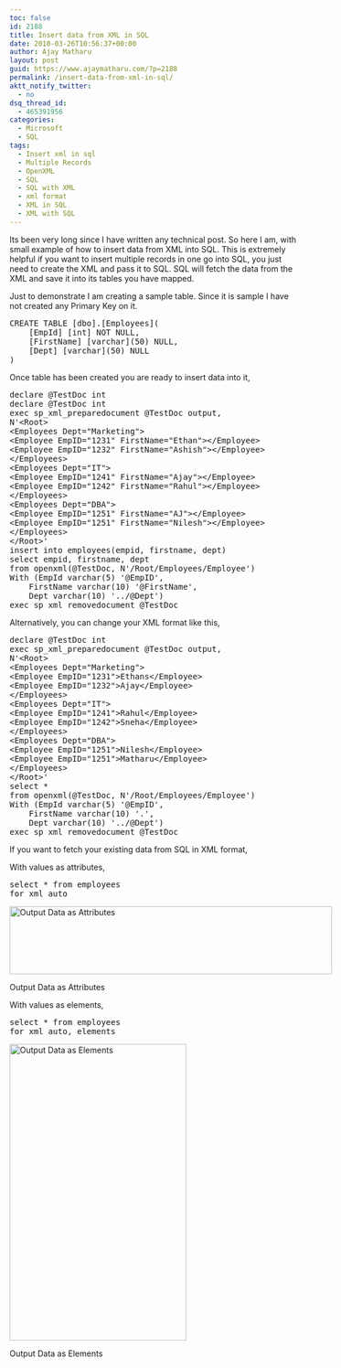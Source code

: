 ```yaml
---
toc: false
id: 2188
title: Insert data from XML in SQL
date: 2010-03-26T10:56:37+00:00
author: Ajay Matharu
layout: post
guid: https://www.ajaymatharu.com/?p=2188
permalink: /insert-data-from-xml-in-sql/
aktt_notify_twitter:
  - no
dsq_thread_id:
  - 465391956
categories:
  - Microsoft
  - SQL
tags:
  - Insert xml in sql
  - Multiple Records
  - OpenXML
  - SQL
  - SQL with XML
  - xml format
  - XML in SQL
  - XML with SQL
---
```

Its been very long since I have written any technical post. So here I am, with small example of how to insert data from XML into SQL. This is extremely helpful if you want to insert multiple records in one go into SQL, you just need to create the XML and pass it to SQL. SQL will fetch the data from the XML and save it into its tables you have mapped.

Just to demonstrate I am creating a sample table. Since it is sample I have not created any Primary Key on it.

<pre class="sql" name="code">CREATE TABLE [dbo].[Employees](
	[EmpId] [int] NOT NULL,
	[FirstName] [varchar](50) NULL,
	[Dept] [varchar](50) NULL
)
</pre>

Once table has been created you are ready to insert data into it,

<pre class="sql" name="code">declare @TestDoc int
declare @TestDoc int
exec sp_xml_preparedocument @TestDoc output,
N'&lt;Root>
&lt;Employees Dept="Marketing">
&lt;Employee EmpID="1231" FirstName="Ethan">&lt;/Employee>
&lt;Employee EmpID="1232" FirstName="Ashish">&lt;/Employee>
&lt;/Employees>
&lt;Employees Dept="IT">
&lt;Employee EmpID="1241" FirstName="Ajay">&lt;/Employee>
&lt;Employee EmpID="1242" FirstName="Rahul">&lt;/Employee>
&lt;/Employees>
&lt;Employees Dept="DBA">
&lt;Employee EmpID="1251" FirstName="AJ">&lt;/Employee>
&lt;Employee EmpID="1251" FirstName="Nilesh">&lt;/Employee>
&lt;/Employees>
&lt;/Root>'
insert into employees(empid, firstname, dept)
select empid, firstname, dept
from openxml(@TestDoc, N'/Root/Employees/Employee')
With (EmpId varchar(5) '@EmpID',
    FirstName varchar(10) '@FirstName',
    Dept varchar(10) '../@Dept')
exec sp_xml_removedocument @TestDoc
</pre>

Alternatively, you can change your XML format like this,

<pre class="sql" name="code">declare @TestDoc int
exec sp_xml_preparedocument @TestDoc output,
N'&lt;Root>
&lt;Employees Dept="Marketing">
&lt;Employee EmpID="1231">Ethans&lt;/Employee>
&lt;Employee EmpID="1232">Ajay&lt;/Employee>
&lt;/Employees>
&lt;Employees Dept="IT">
&lt;Employee EmpID="1241">Rahul&lt;/Employee>
&lt;Employee EmpID="1242">Sneha&lt;/Employee>
&lt;/Employees>
&lt;Employees Dept="DBA">
&lt;Employee EmpID="1251">Nilesh&lt;/Employee>
&lt;Employee EmpID="1251">Matharu&lt;/Employee>
&lt;/Employees>
&lt;/Root>'
select *
from openxml(@TestDoc, N'/Root/Employees/Employee')
With (EmpId varchar(5) '@EmpID',
    FirstName varchar(10) '.',
    Dept varchar(10) '../@Dept')
exec sp_xml_removedocument @TestDoc
</pre>



If you want to fetch your existing data from SQL in XML format,
  
With values as attributes,

<pre class="sql" name="code">select * from employees
for xml auto
</pre>

<div id="attachment_2189" style="width: 574px" class="wp-caption aligncenter">
  <img class="size-full wp-image-2189" title="Output Data as Attributes" src="https://www.ajaymatharu.com/wp-content/uploads/2010/03/Data-as-attribute.png" alt="Output Data as Attributes" width="564" height="119" srcset="https://www.ajaymatharu.com/wp-content/uploads/2010/03/Data-as-attribute-300x63.png 300w, https://www.ajaymatharu.com/wp-content/uploads/2010/03/Data-as-attribute.png 564w" sizes="(max-width: 564px) 100vw, 564px" />
  
  <p class="wp-caption-text">
    Output Data as Attributes
  </p>
</div>


  

  
With values as elements,

<pre class="sql" name="code">select * from employees
for xml auto, elements
</pre>

<div id="attachment_2190" style="width: 319px" class="wp-caption aligncenter">
  <img class="size-full wp-image-2190" title="Output Data as Elements" src="https://www.ajaymatharu.com/wp-content/uploads/2010/03/data-as-elements.png" alt="Output Data as Elements" width="309" height="519" />
  
  <p class="wp-caption-text">
    Output Data as Elements
  </p>
</div>
